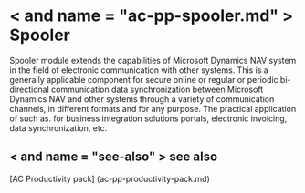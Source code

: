 ﻿---
Title: "Spooler"
Author: Autocont
Ms. custom: on
Ms date: 02/26/2018
reviewer: Ms.
Ms. suite:
Ms. _pltfrm tgt:
Ms. topic: article
MS Sales: dynamics-nav-2018
Ms. translationtype: Human Translation
Ms. sourcegitcommit: 
Ms. openlocfilehash: 
Ms. contentlocale: cs-cz
Ms. lasthandoff: 02/26/2018

---

# < and name = "ac-pp-spooler.md" > </a> Spooler

Spooler module extends the capabilities of Microsoft Dynamics NAV system in the field of electronic communication with other systems. This is a generally applicable component for secure online or regular or periodic bi-directional communication data synchronization between Microsoft Dynamics NAV and other systems through a variety of communication channels, in different formats and for any purpose. The practical application of such as. for business integration solutions portals, electronic invoicing, data synchronization, etc.

## < and name = "see-also" > </a> see also  
[AC Productivity pack] (ac-pp-productivity-pack.md)  
